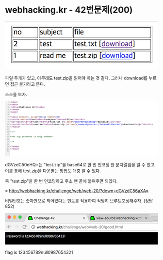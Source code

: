 # webhacking.kr - 42번문제(200)

![](./image/1.png)

파일 두개가 있고, 아무래도 test.zip을 읽어야 하는 것 같다. 그러나 download를 누르면 접근 불가라고 뜬다.



소스를 보자.

![](./image/2.png)

dGVzdC50eHQ=는 "test.zip"을 base64로 한 번 인코딩 한 문자열임을 알 수 있고, 이를 통해 test.zip을 다운받는 방법도 대충 알 수 있다.



즉 "test.zip"을 한 번 인코딩하고 주소 맨 끝에 붙여주면 되겠다.

※ http://webhacking.kr/challenge/web/web-20/?down=dGVzdC56aXA=



비밀번호는 숫자만으로 되어있다는 힌트를 적용하여 적당히 브루트포싱해주자. (정답 852)

![](./image/3.png)

flag is 123456789null0987654321
